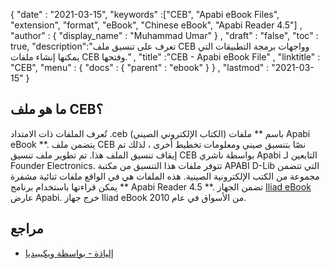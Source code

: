 {
  "date" : "2021-03-15",
  "keywords" :["CEB", "Apabi eBook Files", "extension", "format", "eBook", "Chinese eBook", "Apabi Reader 4.5"] ,
  "author" : {
    "display_name" : "Muhammad Umar"
} ,
  "draft" : "false",
  "toc" : true,
  "description":"تعرف على تنسيق ملف CEB وواجهات برمجة التطبيقات التي يمكنها إنشاء ملفات CEB وفتحها." ,
  "title" :"CEB - Apabi eBook File" ,
  "linktitle" : "CEB",
  "menu" : {
    "docs" : {
      "parent" : "ebook"
}
} ,
  "lastmod" : "2021-03-15"
}

## ما هو ملف CEB؟

تُعرف الملفات ذات الامتداد .ceb (الكتاب الإلكتروني الصيني) باسم ** ملفات Apabi eBook **. يتضمن ملف CEB نصًا بتنسيق صيني ومعلومات تخطيط أخرى ، لذلك تم إيقاف تنسيق الملف هذا. تم تطوير ملف تنسيق CEB بواسطة ناشري Apabi التابعين لـ Founder Electronics. تتوفر ملفات هذا التنسيق من مكتبة APABI D-Lib التي تتضمن مجموعة من الكتب الإلكترونية الصينية. هذه الملفات هي في الواقع ملفات ثنائية مشفرة يمكن قراءتها باستخدام برنامج ** Apabi Reader 4.5 **. تضمن الجهاز [Iliad eBook](https://en.wikipedia.org/wiki/ILiad) عارض Apabi. خرج جهاز Iliad eBook من الأسواق في عام 2010.

## مراجع

* [إلياذة - بواسطة ويكيبيديا](https://en.wikipedia.org/wiki/ILiad)

